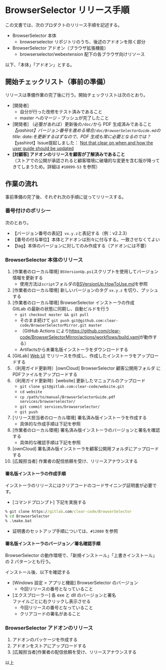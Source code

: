 # BrowserSelector リリース手順

この文書では、次のプロダクトのリリース手順を記述する。

- BrowserSelector 本体
  - browserselector リポジトリのうち、後述のアドオンを除く部分
- BrowserSelector アドオン（ブラウザ拡張機能）
  - browserselector/webextension 配下の各ブラウザ向けリソース

以下、「本体」「アドオン」とする。

## 開始チェックリスト（事前の準備）

リリースは準備作業の完了後に行う。開始チェックリストは次のとおり。

- [開発者]
  - 自分が行った改修をテスト済みであること
  - master へのマージ・プッシュが完了したこと
- [開発者] （必要があれば）更新後の`/doc/`から PDF 生成済みであること  
  _【yashirot】バージョン番号を進める場合`/doc/BrowserSelectorGuide.md`のtitle: date:を更新するはずなので、PDF 生成も常に必要となるのでは？_  
  【yashirot】Issue提起しました： [Not that clear on when and how the user guide should be updated](https://gitlab.com/clear-code/browserselector/-/issues/8)
- **[対顧客] アドオンのリリースを顧客が了解済みであること**  
  （ストアでの公開が承認されると顧客環境に破壊的な変更を含む版が降ってきてしまうため。詳細は `#10899-53` を参照）

## 作業の流れ

事前準備の完了後、それぞれ次の手順に従ってリリースする。

### 番号付けのポリシー

次のとおり。

- 【バージョン番号の表記】`vx.y.z`と表記する（例：v2.2.3）
- 【番号の付与単位】本体とアドオンは別々に付与する。一致させなくてよい
- 【tag】本体のバージョンに対してのみ作成する（アドオンには不要）

### BrowserSelector 本体のリリース

1. [作業者のローカル環境] `BSVersionUp.ps1`スクリプトを使用してバージョン情報を更新する
    - 使用方法は`script`フォルダの[BSVersionUp.HowToUse.md](../script/BSVersionUp.HowToUse.md)を参照  
2. [作業者のローカル環境] 新しいバージョンのタグ `vx.y.z` を切り、プッシュする
3. [作業者のローカル環境] BrowserSelector インストーラの作成  
 GitLab の最新の状態に同期し、自動ビルドを行う
    - `git checkout master && git pull`
    - そのまま続けて `git push git@github.com:clear-code/BrowserSelectorMirror.git master`
    - （GitHub Actions により<https://github.com/clear-code/BrowserSelectorMirror/actions/workflows/build.yaml>が動作する）
    -  Artifactsから未署名版インストーラをダウンロードする
4. [GitLab] [Web UI](https://gitlab.com/clear-code/browserselector/-/releases) でリリースを作成し、作成したインストーラをアップロードする
5. （利用ガイド更新時）[ownCloud] BrowserSelector 顧客公開用フォルダ にPDFファイルをアップロードする
6. （利用ガイド更新時）[website] 更新したマニュアルのアップロード  
    - `git clone git@gitlab.com:clear-code/website.git`
    - `cd website`
    - `cp /path/to/manual/BrowserSelectorGuide.pdf services/browserselector/`
    - `git commit services/browserselector/`
    - `git push`
7. [リリース担当者のローカル環境] 署名済み版インストーラを作成する
    - 具体的な作成手順は下記を参照
8. [作業者のローカル環境] 署名済み版インストーラのバージョンと署名を確認する
    - 具体的な確認手順は下記を参照
9. [ownCloud] 署名済み版インストーラを顧客公開用フォルダにアップロードする
10. [広報担当者] 作業者の配信依頼を受け、リリースアナウンスする

#### 署名版インストーラの作成手順

インストーラのリリースにはクリアコードのコードサイニング証明書が必要です。

- [コマンドプロンプト] 下記を実施する

```bat
% git clone https://gitlab.com/clear-code/BrowserSelector
% cd BrowserSelector
% .\make.bat
```

- 証明書のセットアップ手順については、`#12080` を参照

#### 署名版インストーラのバージョン／署名確認手順

BrowserSelector の動作環境で、「新規インストール」「上書きインストール」の 2 パターンとも行う。

インストール後、以下を確認する

- [Windows 設定 > アプリと機能] BrowserSelector のバージョン
  - 今回リリースの番号となっていること
- [エクスプローラー] 各 exe と dll のバージョンと署名  
ファイルごとに右クリックし表示させる
  - 今回リリースの番号となっていること
  - クリアコードの署名があること

### BrowserSelector アドオンのリリース

1. アドオンのパッケージを作成する
2. アドオンをストアにアップロードする
3. [広報担当者]作業者の配信依頼を受け、リリースアナウンスする

以上
